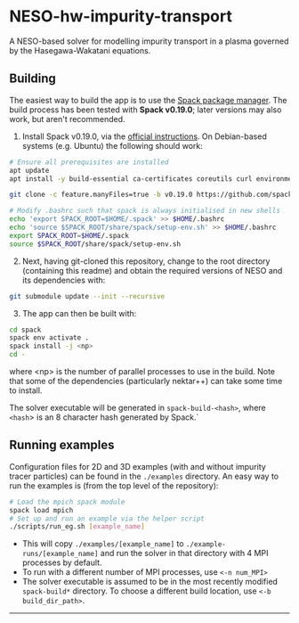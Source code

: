 # NESO-hw-impurity-transport
A NESO-based solver for modelling impurity transport in a plasma governed by the Hasegawa-Wakatani equations.

## Building
The easiest way to build the app is to use the [Spack package manager](https://spack.readthedocs.io/en/latest/index.html).
The build process has been tested with **Spack v0.19.0**; later versions may also work, but aren't recommended.

1. Install Spack v0.19.0, via the [official instructions](https://spack.readthedocs.io/en/latest/getting_started.html#installation).
On Debian-based systems (e.g. Ubuntu) the following should work:

```bash
# Ensure all prerequisites are installed
apt update
apt install -y build-essential ca-certificates coreutils curl environment-modules gfortran git gpg lsb-release python3 python3-distutils python3-venv unzip zip

git clone -c feature.manyFiles=true -b v0.19.0 https://github.com/spack/spack.git $HOME/.spack

# Modify .bashrc such that spack is always initialised in new shells
echo 'export SPACK_ROOT=$HOME/.spack' >> $HOME/.bashrc
echo 'source $SPACK_ROOT/share/spack/setup-env.sh' >> $HOME/.bashrc
export SPACK_ROOT=$HOME/.spack
source $SPACK_ROOT/share/spack/setup-env.sh
```

2. Next, having git-cloned this repository, change to the root directory (containing this readme) and obtain the required versions of NESO and its dependencies with:
```bash
git submodule update --init --recursive
```

3. The app can then be built with:
```bash
cd spack
spack env activate .
spack install -j <np>
cd -
```

where \<np\> is the number of parallel processes to use in the build.
Note that some of the dependencies (particularly nektar++) can take some time to install.

The solver executable will be generated in `spack-build-<hash>`, where `<hash`> is an 8 character hash generated by Spack.`

## Running examples
Configuration files for 2D and 3D examples (with and without impurity tracer particles) can be found in the `./examples` directory.
An easy way to run the examples is (from the top level of the repository):
```bash
# Load the mpich spack module
spack load mpich
# Set up and run an example via the helper script
./scripts/run_eg.sh [example_name]
```

- This will copy `./examples/[example_name]` to `./example-runs/[example_name]` and run the solver in that directory with 4 MPI processes by default.
- To run with a different number of MPI processes, use `<-n num_MPI> `
- The solver executable is assumed to be in the most recently modified `spack-build*` directory. To choose a different build location, use `<-b build_dir_path>`.

---